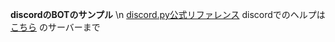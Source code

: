 **discordのBOTのサンプル** \n
[discord.py公式リファレンス](y.readthedocs.io)
discordでのヘルプは[こちら](https://discordapp.com/invite/Cvyx8j5) のサーバーまで
